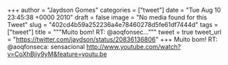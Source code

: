 
+++
author = "Jaydson Gomes"
categories = ["tweet"]
date = "Tue Aug 10 23:45:38 +0000 2010"
draft = false
image = "No media found for this Tweet"
slug = "402cd4b59a252236a4e78460278d5fe61df7444d"
tags = ["tweet"]
title = """Muito bom! RT: @aoqfonsec..."""
tweet = true
tweet_url = "https://twitter.com/jaydson/status/20836136806"
+++
Muito bom! RT: @aoqfonseca: sensacional http://www.youtube.com/watch?v=CoXhBjiy9yM&feature=youtu.be
